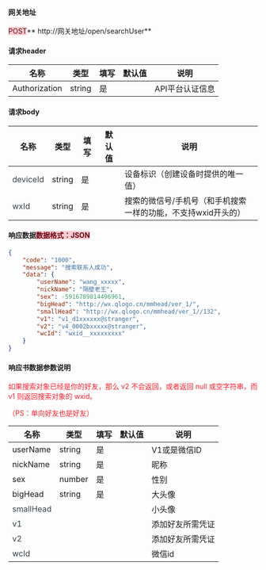 #### 网关地址
<font style="background:#F8CED3;color:#70000D">POST</font>** http://网关地址/open/searchUser**

#### 请求header
| **名称** | **类型** | **填写** | **默认值** | **说明** |
| --- | --- | --- | --- | --- |
| Authorization | string | 是 |  | API平台认证信息 |


#### 请求body
| **名称** | **类型** | **填写** | **默认值** | **说明** |
| --- | --- | --- | --- | --- |
| <font style="color:#364149;">deviceId</font> | string | 是 |  | 设备标识（创建设备时提供的唯一值） |
| <font style="color:#364149;background-color:#FAFAFA;">wxId</font> | string | 是 |  | 搜索的微信号/手机号（和手机搜索一样的功能，不支持wxid开头的） |


#### 响应数据<font style="background:#F8CED3;color:#70000D">数据格式：JSON</font>
```json
{
    "code": "1000",
    "message": "搜索联系人成功",
    "data": {
        "userName": "wang_xxxxx",
        "nickName": "隔壁老王",
        "sex": -5916789814496961,
        "bigHead": "http://wx.qlogo.cn/mmhead/ver_1/",
        "smallHead": "http://wx.qlogo.cn/mmhead/ver_1//132",
        "v1": "v1_d1xxxxxx@stranger",
        "v2": "v4_0002bxxxxx@stranger",
        "wcId": "wxid__xxxxxxxxx"
    }
}
```

#### 响应书数据参数说明
<font style="color:#F5222D;">如果搜索对象已经是你的好友，那么 v2 不会返回，或者返回 null 或空字符串，而 v1 则返回搜索对象的 wxid。</font>

<font style="color:#F5222D;">（PS：单向好友也是好友）</font>

| **名称** | **类型** | **填写** | **默认值** | **说明** |
| --- | --- | --- | --- | --- |
| userName | string | 是 |  | V1或是微信ID |
| nickName | string | 是 |  | 昵称 |
| sex | number | 是 |  | 性别 |
| bigHead | string | 是 |  | 大头像 |
| <font style="color:#364149;background-color:#FFFFFF;">smallHead</font> |  |  |  | 小头像 |
| <font style="color:#364149;background-color:#FAFAFA;">v1</font> |  |  |  | 添加好友所需凭证 |
| <font style="color:#364149;background-color:#FFFFFF;">v2</font> |  |  |  | 添加好友所需凭证 |
| <font style="color:#364149;background-color:#FAFAFA;">wcId</font> |  |  |  | 微信id |


#### 
